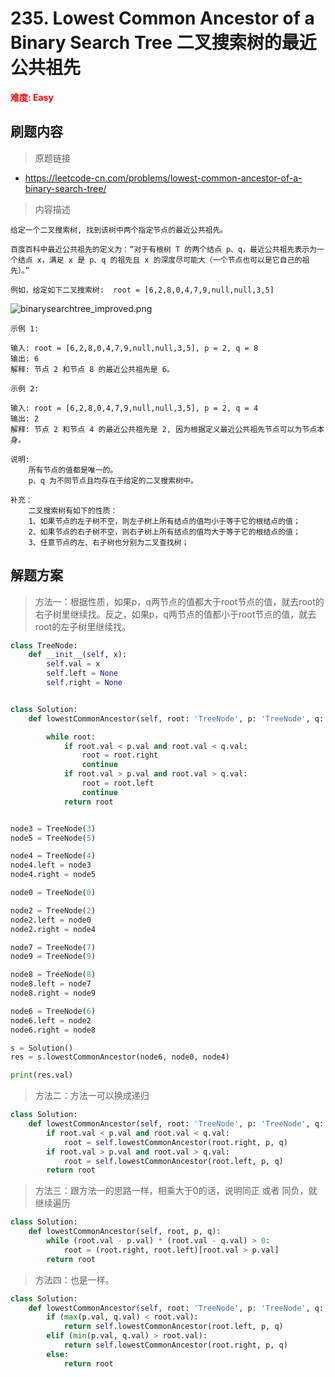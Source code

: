 # 235. Lowest Common Ancestor of a Binary Search Tree 二叉搜索树的最近公共祖先

**<font color=red>难度: Easy</font>**

## 刷题内容

> 原题链接

* https://leetcode-cn.com/problems/lowest-common-ancestor-of-a-binary-search-tree/

> 内容描述



```
给定一个二叉搜索树, 找到该树中两个指定节点的最近公共祖先。

百度百科中最近公共祖先的定义为：“对于有根树 T 的两个结点 p、q，最近公共祖先表示为一个结点 x，满足 x 是 p、q 的祖先且 x 的深度尽可能大（一个节点也可以是它自己的祖先）。”

例如，给定如下二叉搜索树:  root = [6,2,8,0,4,7,9,null,null,3,5]
```

![binarysearchtree_improved.png](https://assets.leetcode-cn.com/aliyun-lc-upload/uploads/2018/12/14/binarysearchtree_improved.png)

```
示例 1:

输入: root = [6,2,8,0,4,7,9,null,null,3,5], p = 2, q = 8
输出: 6 
解释: 节点 2 和节点 8 的最近公共祖先是 6。

示例 2:

输入: root = [6,2,8,0,4,7,9,null,null,3,5], p = 2, q = 4
输出: 2
解释: 节点 2 和节点 4 的最近公共祖先是 2, 因为根据定义最近公共祖先节点可以为节点本身。

说明:
    所有节点的值都是唯一的。
    p、q 为不同节点且均存在于给定的二叉搜索树中。

补充：
	二叉搜索树有如下的性质：
    1、如果节点的左子树不空，则左子树上所有结点的值均小于等于它的根结点的值；
    2、如果节点的右子树不空，则右子树上所有结点的值均大于等于它的根结点的值；
    3、任意节点的左、右子树也分别为二叉查找树；
```

## 解题方案

> 方法一：根据性质，如果p，q两节点的值都大于root节点的值，就去root的右子树里继续找。反之，如果p，q两节点的值都小于root节点的值，就去root的左子树里继续找。

```python
class TreeNode:
    def __init__(self, x):
        self.val = x
        self.left = None
        self.right = None


class Solution:
    def lowestCommonAncestor(self, root: 'TreeNode', p: 'TreeNode', q: 'TreeNode') -> 'TreeNode':

        while root:
            if root.val < p.val and root.val < q.val:
                root = root.right
                continue
            if root.val > p.val and root.val > q.val:
                root = root.left
                continue
            return root


node3 = TreeNode(3)
node5 = TreeNode(5)

node4 = TreeNode(4)
node4.left = node3
node4.right = node5

node0 = TreeNode(0)

node2 = TreeNode(2)
node2.left = node0
node2.right = node4

node7 = TreeNode(7)
node9 = TreeNode(9)

node8 = TreeNode(8)
node8.left = node7
node8.right = node9

node6 = TreeNode(6)
node6.left = node2
node6.right = node8

s = Solution()
res = s.lowestCommonAncestor(node6, node0, node4)

print(res.val)
```



> 方法二：方法一可以换成递归

```python
class Solution:
    def lowestCommonAncestor(self, root: 'TreeNode', p: 'TreeNode', q: 'TreeNode') -> 'TreeNode':
        if root.val < p.val and root.val < q.val:
            root = self.lowestCommonAncestor(root.right, p, q)
        if root.val > p.val and root.val > q.val:
            root = self.lowestCommonAncestor(root.left, p, q)
        return root
```



> 方法三：跟方法一的思路一样，相乘大于0的话，说明同正 或者 同负，就继续遍历

```python
class Solution:
    def lowestCommonAncestor(self, root, p, q):
        while (root.val - p.val) * (root.val - q.val) > 0:
            root = (root.right, root.left)[root.val > p.val]
        return root
```



> 方法四：也是一样。

```python
class Solution:
    def lowestCommonAncestor(self, root: 'TreeNode', p: 'TreeNode', q: 'TreeNode') -> 'TreeNode':
        if (max(p.val, q.val) < root.val):
            return self.lowestCommonAncestor(root.left, p, q)
        elif (min(p.val, q.val) > root.val):
            return self.lowestCommonAncestor(root.right, p, q)
        else:
            return root
```

